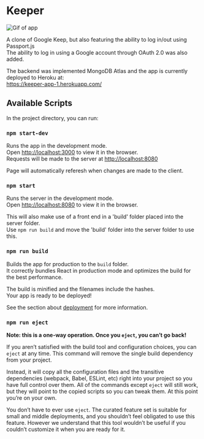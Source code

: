 # Keeper

![Gif of app](https://i.imgur.com/QkTxCej.gifv)

A clone of Google Keep, but also featuring the ability to log in/out using Passport.js<br />
The ability to log in using a Google account through OAuth 2.0 was also added.<br />

The backend was implemented MongoDB Atlas and the app is currently deployed to Heroku at: <br />
https://keeper-app-1.herokuapp.com/

## Available Scripts

In the project directory, you can run:

### `npm start-dev`

Runs the app in the development mode.<br />
Open [http://localhost:3000](http://localhost:3000) to view it in the browser.<br />
Requests will be made to the server at [http://localhost:8080](http://localhost:8080)

Page will automatically referesh when changes are made to the client.

### `npm start`

Runs the server in the development mode.<br />
Open [http://localhost:8080](http://localhost:8080) to view it in the browser.

This will also make use of a front end in a 'build' folder placed into the server folder.<br />
Use `npm run build` and move the 'build' folder into the server folder to use this.

### `npm run build`

Builds the app for production to the `build` folder.<br />
It correctly bundles React in production mode and optimizes the build for the best performance.

The build is minified and the filenames include the hashes.<br />
Your app is ready to be deployed!

See the section about [deployment](https://facebook.github.io/create-react-app/docs/deployment) for more information.

### `npm run eject`

**Note: this is a one-way operation. Once you `eject`, you can’t go back!**

If you aren’t satisfied with the build tool and configuration choices, you can `eject` at any time. This command will remove the single build dependency from your project.

Instead, it will copy all the configuration files and the transitive dependencies (webpack, Babel, ESLint, etc) right into your project so you have full control over them. All of the commands except `eject` will still work, but they will point to the copied scripts so you can tweak them. At this point you’re on your own.

You don’t have to ever use `eject`. The curated feature set is suitable for small and middle deployments, and you shouldn’t feel obligated to use this feature. However we understand that this tool wouldn’t be useful if you couldn’t customize it when you are ready for it.
